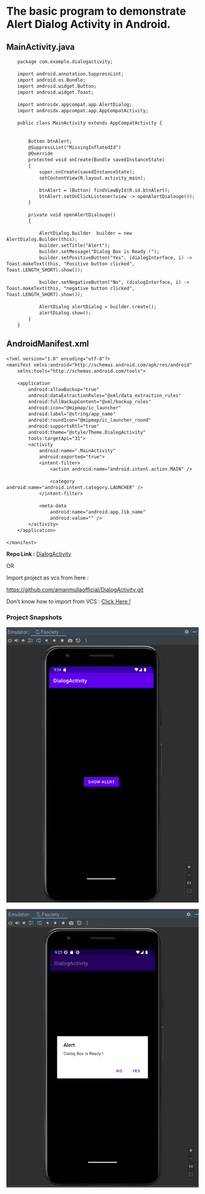 # The basic program to demonstrate Alert Dialog Activity in Android.

## MainActivity.java
```
    package com.example.dialogactivity;

    import android.annotation.SuppressLint;
    import android.os.Bundle;
    import android.widget.Button;
    import android.widget.Toast;

    import androidx.appcompat.app.AlertDialog;
    import androidx.appcompat.app.AppCompatActivity;

    public class MainActivity extends AppCompatActivity {


        Button btnAlert;
        @SuppressLint("MissingInflatedId")
        @Override
        protected void onCreate(Bundle savedInstanceState)
        {
            super.onCreate(savedInstanceState);
            setContentView(R.layout.activity_main);

            btnAlert = (Button) findViewById(R.id.btnAlert);
            btnAlert.setOnClickListener(view -> openAlertDialouge());
        }

        private void openAlertDialouge()
        {

            AlertDialog.Builder  builder = new AlertDialog.Builder(this);
            builder.setTitle("Alert");
            builder.setMessage("Dialog Box is Ready !");
            builder.setPositiveButton("Yes", (dialogInterface, i) -> Toast.makeText(this, "Positive button clicked", Toast.LENGTH_SHORT).show());

            builder.setNegativeButton("No", (dialogInterface, i) -> Toast.makeText(this, "negative button clicked", Toast.LENGTH_SHORT).show());

            AlertDialog alertDialog = builder.create();
            alertDialog.show();
        }
    }
```


## AndroidManifest.xml

```
<?xml version="1.0" encoding="utf-8"?>
<manifest xmlns:android="http://schemas.android.com/apk/res/android"
    xmlns:tools="http://schemas.android.com/tools">

    <application
        android:allowBackup="true"
        android:dataExtractionRules="@xml/data_extraction_rules"
        android:fullBackupContent="@xml/backup_rules"
        android:icon="@mipmap/ic_launcher"
        android:label="@string/app_name"
        android:roundIcon="@mipmap/ic_launcher_round"
        android:supportsRtl="true"
        android:theme="@style/Theme.DialogActivity"
        tools:targetApi="31">
        <activity
            android:name=".MainActivity"
            android:exported="true">
            <intent-filter>
                <action android:name="android.intent.action.MAIN" />

                <category android:name="android.intent.category.LAUNCHER" />
            </intent-filter>

            <meta-data
                android:name="android.app.lib_name"
                android:value="" />
        </activity>
    </application>

</manifest>
```


**Repo Link :** [DialogActivity](https://github.com/amanmullaofficial/DialogActivity)

OR

Import project as vcs from here :
>
https://github.com/amanmullaofficial/DialogActivity.git

Don't know how to import from VCS : [Click Here !](https://github.com/amanmullaofficial/Android_VCS)

### Project Snapshots

![DialogActivity](DialogActivity.png)


![DialogActivity](DialogActivitY.png)
